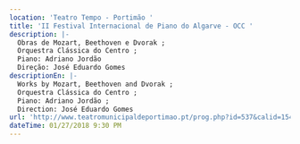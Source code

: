 ```yaml
---
location: 'Teatro Tempo - Portimão '
title: 'II Festival Internacional de Piano do Algarve - OCC '
description: |-
  Obras de Mozart, Beethoven e Dvorak ;
  Orquestra Clássica do Centro ; 
  Piano: Adriano Jordão
  Direção: José Eduardo Gomes 
descriptionEn: |-
  Works by Mozart, Beethoven and Dvorak ;
  Orquestra Clássica do Centro ; 
  Piano: Adriano Jordão ;
  Direction: José Eduardo Gomes 
url: 'http://www.teatromunicipaldeportimao.pt/prog.php?id=537&calid=1547&mt=1'
dateTime: 01/27/2018 9:30 PM
---
```




